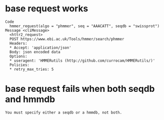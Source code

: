 # base request works

    Code
      hmmer_request(algo = "phmmer", seq = "AAACATT", seqdb = "swissprot")
    Message <cliMessage>
      <httr2_request>
      POST https://www.ebi.ac.uk/Tools/hmmer/search/phmmer
      Headers:
      * Accept: 'application/json'
      Body: json encoded data
      Options:
      * useragent: 'HMMERutils (http://github.com/currocam/HMMERutils/)'
      Policies:
      * retry_max_tries: 5

# base request fails when both seqdb and hmmdb

    You must specify either a seqdb or a hmmdb, not both.

